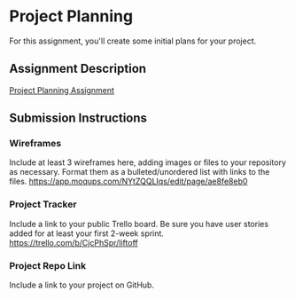 # Project Planning
For this assignment, you'll create some initial plans for your project.

## Assignment Description
[Project Planning Assignment](https://education.launchcode.org/liftoff/modules/assignments/project-planning)

## Submission Instructions

### Wireframes

Include at least 3 wireframes here, adding images or files to your repository as necessary. Format them as a bulleted/unordered list with links to the files.
https://app.moqups.com/NYtZQQLIqs/edit/page/ae8fe8eb0

### Project Tracker

Include a link to your public Trello board. Be sure you have user stories added for at least your first 2-week sprint.
https://trello.com/b/CjcPhSpr/liftoff

### Project Repo Link

Include a link to your project on GitHub.

